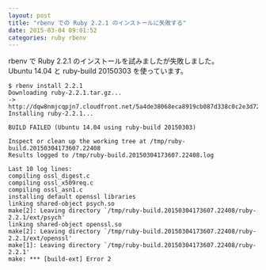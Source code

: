 ```yaml
---
layout: post
title: "rbenv での Ruby 2.2.1 のインストールに失敗する"
date: 2015-03-04 09:01:52
categories: ruby rbenv
---
```

<p>rbenv で Ruby 2.2.1 のインストールを試みましたが失敗しました。<br>
Ubuntu 14.04 と ruby-build 20150303 を使っています。</p>

<pre><code>$ rbenv install 2.2.1
Downloading ruby-2.2.1.tar.gz...
-&gt; http://dqw8nmjcqpjn7.cloudfront.net/5a4de38068eca8919cb087d338c0c2e3d72c9382c804fb27ab746e6c7819ab28
Installing ruby-2.2.1...

BUILD FAILED (Ubuntu 14.04 using ruby-build 20150303)

Inspect or clean up the working tree at /tmp/ruby-build.20150304173607.22408
Results logged to /tmp/ruby-build.20150304173607.22408.log

Last 10 log lines:
compiling ossl_digest.c
compiling ossl_x509req.c
compiling ossl_asn1.c
installing default openssl libraries
linking shared-object psych.so
make[2]: Leaving directory `/tmp/ruby-build.20150304173607.22408/ruby-2.2.1/ext/psych'
linking shared-object openssl.so
make[2]: Leaving directory `/tmp/ruby-build.20150304173607.22408/ruby-2.2.1/ext/openssl'
make[1]: Leaving directory `/tmp/ruby-build.20150304173607.22408/ruby-2.2.1'
make: *** [build-ext] Error 2
</code></pre>
